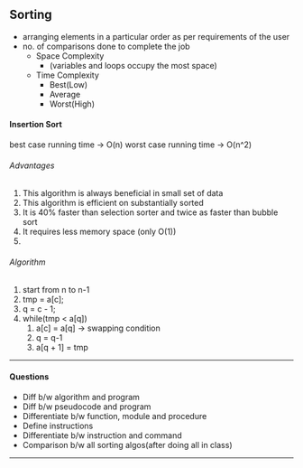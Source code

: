 ## Sorting 
- arranging elements in a particular order as per requirements of the user 
- no. of comparisons done to complete the job
	- Space Complexity
		- (variables and loops occupy the most space)
	- Time Complexity
		- Best(Low)
		- Average
		- Worst(High)

#### Insertion Sort

best case running time -> O(n)
worst case running time -> O(n^2)

###### Advantages
1. This algorithm is always beneficial in small set of data
2. This algorithm is efficient on substantially sorted 
3. It is 40% faster than selection sorter and twice as faster than bubble sort 
4. It requires less memory space (only O(1))
5. 
###### Algorithm
1. start from n to n-1
2. tmp = a[c];
3. q = c  - 1;
4. while(tmp < a[q])
	1. a[c] = a[q]    -> swapping condition
	2. q = q-1
	3. a[q + 1] = tmp 

---
#### Questions

- Diff b/w algorithm and program
- Diff b/w pseudocode and program
- Differentiate b/w function, module and procedure
- Define instructions 
- Differentiate b/w instruction and command
- Comparison b/w all sorting algos(after doing all in class)

---
